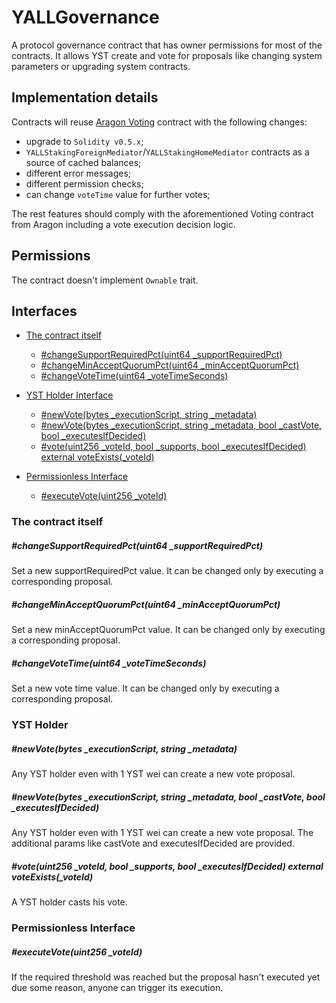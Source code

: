 # YALLGovernance

A protocol governance contract that has owner permissions for most of the contracts.
It allows YST create and vote for proposals like changing system parameters or upgrading system contracts.

## Implementation details

Contracts will reuse [Aragon Voting](https://github.com/aragon/aragon-apps/blob/7ff724339d2adf41c946b036233d8b8244d8c0bc/apps/voting/contracts/Voting.sol) contract with the following changes:

- upgrade to `Solidity v0.5.x`;
- `YALLStakingForeignMediator`/`YALLStakingHomeMediator` contracts as a source of cached balances;
- different error messages;
- different permission checks;
- can change `voteTime` value for further votes;

The rest features should comply with the aforementioned Voting contract from Aragon including a vote execution decision logic.

## Permissions

The contract doesn't implement `Ownable` trait.

## Interfaces

* [The contract itself](#the-contract-itself)
  * [#changeSupportRequiredPct(uint64 _supportRequiredPct)](#changesupportrequiredpctuint64-_supportrequiredpct)
  * [#changeMinAcceptQuorumPct(uint64 _minAcceptQuorumPct)](#changeminacceptquorumpctuint64-_minacceptquorumpct)
  * [#changeVoteTime(uint64 _voteTimeSeconds)](#changevotetimeuint64-_votetimeseconds)

* [YST Holder Interface](#yst-holder)
  * [#newVote(bytes _executionScript, string _metadata)](#newvotebytes-_executionscript-string-_metadata)
  * [#newVote(bytes _executionScript, string _metadata, bool _castVote, bool _executesIfDecided)](#newvotebytes-_executionscript-string-_metadata-bool-_castvote-bool-_executesifdecided)
  * [#vote(uint256 _voteId, bool _supports, bool _executesIfDecided) external voteExists(_voteId)](#voteuint256-_voteid-bool-_supports-bool-_executesifdecided-external-voteexists_voteid)

* [Permissionless Interface](#permissionless-interface)
  * [#executeVote(uint256 _voteId)](#executevoteuint256-_voteid)

### The contract itself

##### #changeSupportRequiredPct(uint64 _supportRequiredPct)

Set a new supportRequiredPct value. It can be changed only by executing a corresponding proposal.

##### #changeMinAcceptQuorumPct(uint64 _minAcceptQuorumPct)

Set a new minAcceptQuorumPct value. It can be changed only by executing a corresponding proposal.

##### #changeVoteTime(uint64 _voteTimeSeconds)

Set a new vote time value. It can be changed only by executing a corresponding proposal.

### YST Holder
##### #newVote(bytes _executionScript, string _metadata)

Any YST holder even with 1 YST wei can create a new vote proposal.

##### #newVote(bytes _executionScript, string _metadata, bool _castVote, bool _executesIfDecided)

Any YST holder even with 1 YST wei can create a new vote proposal. The additional params like castVote and executesIfDecided are provided.

##### #vote(uint256 _voteId, bool _supports, bool _executesIfDecided) external voteExists(_voteId)

A YST holder casts his vote.

### Permissionless Interface

##### #executeVote(uint256 _voteId)

If the required threshold was reached but the proposal hasn't executed yet due some reason, anyone can trigger its execution.
